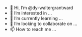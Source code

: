 - 👋 Hi, I’m @dy-waltergrantward
- 👀 I’m interested in ...
- 🌱 I’m currently learning ...
- 💞️ I’m looking to collaborate on ...
- 📫 How to reach me ...

<!---
dy-waltergrantward/dy-waltergrantward is a ✨ special ✨ repository because its `README.md` (this file) appears on your GitHub profile.
You can click the Preview link to take a look at your changes.
--->
